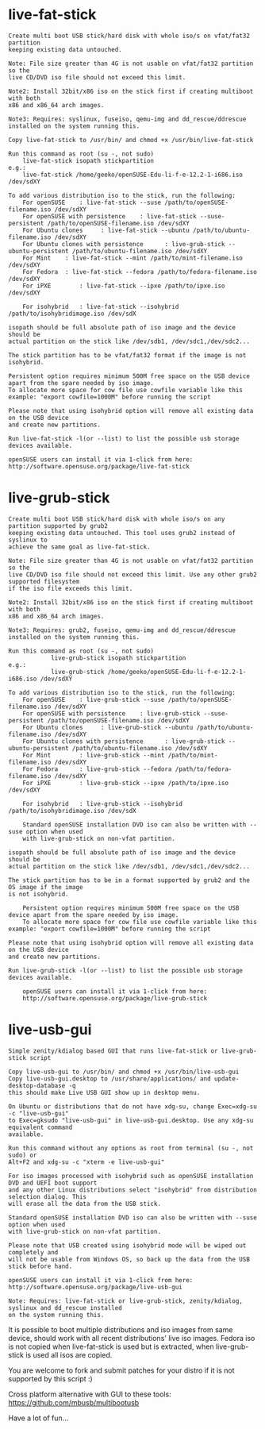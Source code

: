 live-fat-stick
==============
	Create multi boot USB stick/hard disk with whole iso/s on vfat/fat32 partition
	keeping existing data untouched.

	Note: File size greater than 4G is not usable on vfat/fat32 partition so the
	live CD/DVD iso file should not exceed this limit.

	Note2: Install 32bit/x86 iso on the stick first if creating multiboot with both
	x86 and x86_64 arch images.

	Note3: Requires: syslinux, fuseiso, qemu-img and dd_rescue/ddrescue installed on the system running this.

	Copy live-fat-stick to /usr/bin/ and chmod +x /usr/bin/live-fat-stick

	Run this command as root (su -, not sudo)
		live-fat-stick isopath stickpartition
	e.g.: 
		live-fat-stick /home/geeko/openSUSE-Edu-li-f-e-12.2-1-i686.iso /dev/sdXY

	To add various distribution iso to the stick, run the following:
		For openSUSE	: live-fat-stick --suse /path/to/openSUSE-filename.iso /dev/sdXY
		For openSUSE with persistence    : live-fat-stick --suse-persistent /path/to/openSUSE-filename.iso /dev/sdXY
		For Ubuntu clones     : live-fat-stick --ubuntu /path/to/ubuntu-filename.iso /dev/sdXY
		For Ubuntu clones with persistence      : live-grub-stick --ubuntu-persistent /path/to/ubuntu-filename.iso /dev/sdXY
		For Mint	: live-fat-stick --mint /path/to/mint-filename.iso /dev/sdXY
		For Fedora	: live-fat-stick --fedora /path/to/fedora-filename.iso /dev/sdXY
		For iPXE        : live-fat-stick --ipxe /path/to/ipxe.iso /dev/sdXY

		For isohybrid	: live-fat-stick --isohybrid /path/to/isohybridimage.iso /dev/sdX

	isopath should be full absolute path of iso image and the device should be 
	actual partition on the stick like /dev/sdb1, /dev/sdc1,/dev/sdc2...

	The stick partition has to be vfat/fat32 format if the image is not isohybrid.

	Persistent option requires minimum 500M free space on the USB device apart from the spare needed by iso image.
	To allocate more space for cow file use cowfile variable like this example: "export cowfile=1000M" before running the script

	Please note that using isohybrid option will remove all existing data on the USB device
	and create new partitions.

	Run live-fat-stick -l(or --list) to list the possible usb storage devices available.

	openSUSE users can install it via 1-click from here:
	http://software.opensuse.org/package/live-fat-stick

live-grub-stick
==============
	Create multi boot USB stick/hard disk with whole iso/s on any partition supported by grub2
	keeping existing data untouched. This tool uses grub2 instead of syslinux to
	achieve the same goal as live-fat-stick.

	Note: File size greater than 4G is not usable on vfat/fat32 partition so the
	live CD/DVD iso file should not exceed this limit. Use any other grub2 supported filesystem
	if the iso file exceeds this limit.

	Note2: Install 32bit/x86 iso on the stick first if creating multiboot with both
	x86 and x86_64 arch images.

	Note3: Requires: grub2, fuseiso, qemu-img and dd_rescue/ddrescue installed on the system running this.

	Run this command as root (su -, not sudo)
                live-grub-stick isopath stickpartition
	e.g.: 
                live-grub-stick /home/geeko/openSUSE-Edu-li-f-e-12.2-1-i686.iso /dev/sdXY

	To add various distribution iso to the stick, run the following:
		For openSUSE    : live-grub-stick --suse /path/to/openSUSE-filename.iso /dev/sdXY
		For openSUSE with persistence    : live-grub-stick --suse-persistent /path/to/openSUSE-filename.iso /dev/sdXY
		For Ubuntu clones     : live-grub-stick --ubuntu /path/to/ubuntu-filename.iso /dev/sdXY
		For Ubuntu clones with persistence      : live-grub-stick --ubuntu-persistent /path/to/ubuntu-filename.iso /dev/sdXY
		For Mint        : live-grub-stick --mint /path/to/mint-filename.iso /dev/sdXY
		For Fedora      : live-grub-stick --fedora /path/to/fedora-filename.iso /dev/sdXY
		For iPXE        : live-grub-stick --ipxe /path/to/ipxe.iso /dev/sdXY

		For isohybrid   : live-grub-stick --isohybrid /path/to/isohybridimage.iso /dev/sdX

        Standard openSUSE installation DVD iso can also be written with --suse option when used
        with live-grub-stick on non-vfat partition.

	isopath should be full absolute path of iso image and the device should be 
	actual partition on the stick like /dev/sdb1, /dev/sdc1,/dev/sdc2...

	The stick partition has to be in a format supported by grub2 and the OS image if the image
	is not isohybrid.

        Persistent option requires minimum 500M free space on the USB device apart from the spare needed by iso image.
        To allocate more space for cow file use cowfile variable like this example: "export cowfile=1000M" before running the script

	Please note that using isohybrid option will remove all existing data on the USB device
	and create new partitions.

	Run live-grub-stick -l(or --list) to list the possible usb storage devices available.

        openSUSE users can install it via 1-click from here:
        http://software.opensuse.org/package/live-grub-stick


live-usb-gui
==============
	Simple zenity/kdialog based GUI that runs live-fat-stick or live-grub-stick script

	Copy live-usb-gui to /usr/bin/ and chmod +x /usr/bin/live-usb-gui
	Copy live-usb-gui.desktop to /usr/share/applications/ and update-desktop-database -q
	this should make Live USB GUI show up in desktop menu. 

	On Ubuntu or distributions that do not have xdg-su, change Exec=xdg-su -c "live-usb-gui"
	to Exec=gksudo "live-usb-gui" in live-usb-gui.desktop. Use any xdg-su equivalent command
	available.

	Run this command without any options as root from terminal (su -, not sudo) or
	Alt+F2 and xdg-su -c "xterm -e live-usb-gui"

	For iso images processed with isohybrid such as openSUSE installation DVD and UEFI boot support
	and any other Linux distributions select "isohybrid" from distribution selection dialog. This
	will erase all the data from the USB stick.

	Standard openSUSE installation DVD iso can also be written with --suse option when used
	with live-grub-stick on non-vfat partition.

	Please note that USB created using isohybrid mode will be wiped out completely and
	will not be usable from Windows OS, so back up the data from the USB stick before hand.

	openSUSE users can install it via 1-click from here:
	http://software.opensuse.org/package/live-usb-gui

	Note: Requires: live-fat-stick or live-grub-stick, zenity/kdialog, syslinux and dd_rescue installed 
	on the system running this.


It is possible to boot multiple distributions and iso images from same device, 
should work with all recent distributions' live iso images. Fedora iso is
not copied when live-fat-stick is used but is extracted, when live-grub-stick is used all isos are copied. 

You are welcome to fork and submit patches for your distro if it is not supported by 
this script :)

Cross platform alternative with GUI to these tools: https://github.com/mbusb/multibootusb

Have a lot of fun...

